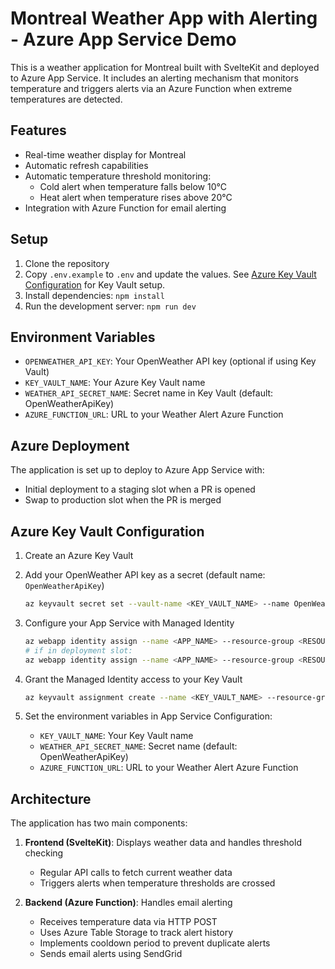 # Montreal Weather App with Alerting - Azure App Service Demo

This is a weather application for Montreal built with SvelteKit and deployed to
Azure App Service. It includes an alerting mechanism that monitors temperature
and triggers alerts via an Azure Function when extreme temperatures are detected.

## Features

- Real-time weather display for Montreal
- Automatic refresh capabilities
- Automatic temperature threshold monitoring:
  - Cold alert when temperature falls below 10°C
  - Heat alert when temperature rises above 20°C
- Integration with Azure Function for email alerting

## Setup

1. Clone the repository
2. Copy `.env.example` to `.env` and update the values. See [Azure Key Vault
   Configuration](#azure-key-vault-configuration) for Key Vault setup.
3. Install dependencies: `npm install`
4. Run the development server: `npm run dev`

## Environment Variables

- `OPENWEATHER_API_KEY`: Your OpenWeather API key (optional if using Key Vault)
- `KEY_VAULT_NAME`: Your Azure Key Vault name
- `WEATHER_API_SECRET_NAME`: Secret name in Key Vault (default: OpenWeatherApiKey)
- `AZURE_FUNCTION_URL`: URL to your Weather Alert Azure Function

## Azure Deployment

The application is set up to deploy to Azure App Service with:

- Initial deployment to a staging slot when a PR is opened
- Swap to production slot when the PR is merged

## Azure Key Vault Configuration

1. Create an Azure Key Vault
2. Add your OpenWeather API key as a secret (default name: `OpenWeatherApiKey`)

    ```bash
    az keyvault secret set --vault-name <KEY_VAULT_NAME> --name OpenWeatherApiKey --value <API_KEY>
    ```

3. Configure your App Service with Managed Identity

    ```bash
    az webapp identity assign --name <APP_NAME> --resource-group <RESOURCE_GROUP>
    # if in deployment slot:
    az webapp identity assign --name <APP_NAME> --resource-group <RESOURCE_GROUP> --slot <SLOT_NAME>
    ```

4. Grant the Managed Identity access to your Key Vault

    ```bash
    az keyvault assignment create --name <KEY_VAULT_NAME> --resource-group <RESOURCE_GROUP> --object-id <OBJECT_ID> --role "Key Vault Secrets User"
    ```

5. Set the environment variables in App Service Configuration:
   - `KEY_VAULT_NAME`: Your Key Vault name
   - `WEATHER_API_SECRET_NAME`: Secret name (default: OpenWeatherApiKey)
   - `AZURE_FUNCTION_URL`: URL to your Weather Alert Azure Function

## Architecture

The application has two main components:

1. **Frontend (SvelteKit)**: Displays weather data and handles threshold checking
   - Regular API calls to fetch current weather data
   - Triggers alerts when temperature thresholds are crossed

2. **Backend (Azure Function)**: Handles email alerting
   - Receives temperature data via HTTP POST
   - Uses Azure Table Storage to track alert history
   - Implements cooldown period to prevent duplicate alerts
   - Sends email alerts using SendGrid
